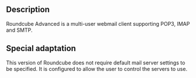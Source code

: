 ## Description 
Roundcube Advanced is a multi-user webmail client supporting POP3, IMAP and SMTP.

## Special adaptation
This version of Roundcube does not require default mail server settings to be specified.
It is configured to allow the user to control the servers to use.
